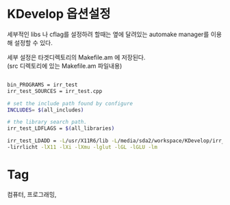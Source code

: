 KDevelop 옵션설정
===============

세부적인 libs 나 cflag를 설정하려 할때는 옆에 달려있는 automake manager를 이용해 설정할 수 있다.

세부 설정은 타겟디렉토리의 Makefile.am 에 저장된다. <br/>
(src 디렉토리에 있는 Makefile.am 파일내용)

```bash

bin_PROGRAMS = irr_test
irr_test_SOURCES = irr_test.cpp

# set the include path found by configure
INCLUDES= $(all_includes)

# the library search path.
irr_test_LDFLAGS = $(all_libraries) 

irr_test_LDADD = -L/usr/X11R6/lib -L/media/sda2/workspace/KDevelop/irr_test/lib \
-lirrlicht -lX11 -lXi -lXmu -lglut -lGL -lGLU -lm

```

Tag
====
컴퓨터, 프로그래밍,